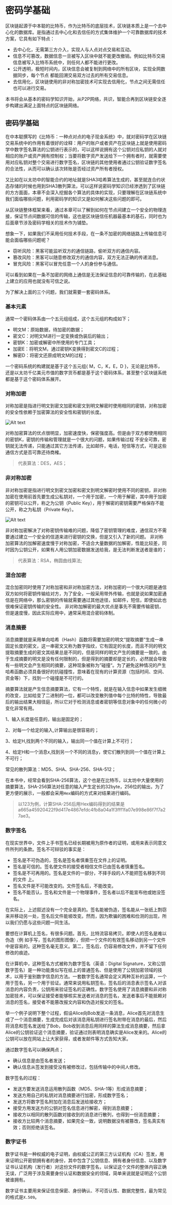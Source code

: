 # 密码学基础

区块链起源于中本聪的比特币，作为比特币的底层技术，区块链本质上是一个去中心化的数据库。是指通过去中心化和去信任的方式集体维护一个可靠数据库的技术方案，它具有如下特点：

- 去中心化，无需第三方介入，实现人与人点对点交易和互动。
- 信息不可篡改，数据信息一旦被写入区块中就不能更改撤销。例如比特币交易信息被写入比特币系统中，则任何人都不能进行更改。
- 公开透明，极短时间内，区块信息会被复制到网络中的所有区块，实现全网数据同步，每个节点 都能回溯交易双方过去的所有交易信息。
- 去信用化，区块链使用的非对称加密技术可实现去信用化，节点之间无需信任也可以进行交易。

本书将会从基本的密码学知识开始，从P2P网络，共识，智能合再到区块链安全逐步构建出满足上面特点的区块链网络。

## 密码学基础
在中本聪撰写的《比特币：一种点对点的电子现金系统》中，就对密码学在区块链交易系统中的作用有着很好的诠释：用户的账户或者资产在区块链上就是使用密码学中数字签名算法的公钥进行表示的，可以这样说拥有这个公钥对应私钥的人就对相应的账户或资产拥有控制权；当要将数字资产发送给下一个拥有者时，就需要使用对应私钥对整个交易进行数字签名，区块链的其他使用者通过公钥验证数字签名的合法性，从而可以确认该次转账是否经过资产所有者授权。

又比如在以太坊中的智能合约的地址就是SHA3哈希算法生成的，甚至就连合约状态存储的时候也用到SHA3散列算法，可以这样说密码学知识已经渗透到了区块链的方方面面，本章不会深入挖掘各个算法的具体的实现，只要理解在区块链系统中我们面临哪些问题，利用密码学的知识又是如何解决这些问题的即可。

从区块链整体框架来看，通过本章可以了解到如何在节点间建立一个安全的物理连接，保证节点间数据可信的传输，这也是区块链信任机器最基本的基石，同时也为后面章节涉及密码学相关的技术作为铺垫。

想象一下，如果我们不采用任何技术手段，在一条不加密的网络链路上传输信息可能会面临哪些问题呢？

- 窃听风险：黑客可能监听双方的通信链路，偷听双方的通信内容。
- 篡改风险：黑客可以随意修改双方的通信内容，双方无法正确的传递消息。
- 冒充风险：黑客可以冒充任意一个人的身份参与通信。

可以看到如果在一条不加密的网络上通信是无法保证信息的可靠传输的，在此基础上建立的应用也就没有可信之说。

为了解决上面的三个问题，我们就需要一套密码体系。

### 基本元素
通常一个密码体系由一个五元组组成，这个五元组的构成如下；

- 明文M：原始数据，待加密的数据；
- 密文C：对明文M进行一定变换或伪装后的输出；
- 密钥K：加密或解密中所使用的专门工具；
- 加密E：将明文M，通过密钥K变换得到密文C的过程；
- 解密D：将密文还原成明文M的过程；

一个密码系统的构建就是基于这个五元组{ M，C，K，E，D }，无论是比特币，还是以太坊千亿美元市值的数字货币都是基于这个密码体系，甚至整个区块链系统都是基于这个密码体系展开。

### 对称加密
对称加密是指进行明文到密文加密和密文到明文解密时使用相同的密钥，对称加密的安全性依赖于加密算法的安全性和密钥的长度。

![Alt text](https://github.com/Ice-Storm/structure-and-interpretation-of-blockchain/blob/master/img/chapter_1/1.png?raw=true)

对称加密算法的优点很明显，加密速度快，保密强度高。但是由于双方都使用相同的密钥K，密钥的传输和管理就是一个很大的问题，如果传输过程
不安全可靠，密钥就无法传递，只能通过其它方法传递，比如邮件，电话，短信等方式，可是这些通信方式是否可靠还待商榷。

> 代表算法：DES，AES；

### 非对称加密
非对称加密是指进行明文到密文加密和密文到明文解密时使用不同的密钥，非对称加密在使用前首先要生成公私钥对，一个用于加密，一个用于解密，其中用于加密的密钥可以公开，称之为公钥（Public Key），用于解密的密钥需要严格保存不能公开，称之为私钥（Private Key）。

![Alt text](https://github.com/Ice-Storm/structure-and-interpretation-of-blockchain/blob/master/img/chapter_1/2.png?raw=true)


非对称加密解决了对称密钥传输难的问题，降低了密钥管理的难度，通信双方不需要通过建立一个安全的信道来进行密钥的交换，但是又引入了新的问题。
非对称加密算法的加解密速度慢于对称加密，不适合大量数据的加解密，性能比较差，同时因为公钥公开，如果有人用公钥加密数据发送给我，是无法判断发送者是谁的；

> 代表算法：RSA，椭圆曲线算法;

### 混合加密
混合加密同时使用了对称加密和非对称加密方法，对称加密的一个很大问题是通信双方如何将密钥传输给对方，为了安全，一般采用带外传输，也就是说如果加密通信是在网络中，那么密钥的传输就需要通过其他途径，如邮件，短信，即使如此也很难保证密钥传输的安全性。
非对称加解密的最大优点是事先不需要传输密钥，但是速度慢，因此实际应用中，通常采用混合密码体制。

### 消息摘要
消息摘要就是采用单向哈希（Hash）函数将需要加密的明文“提取摘要”生成一串固定长度的密文，这一串密文又称为数字指纹，它有固定的长度，而且不同的明文提取摘要生成的密文其结果总是不同的，但是同样的明文产生的摘要是一致的。由于生成摘要的明文是没有任何限制的，但是得到的摘要却是定长的，必然就会导致有一些明文会产生相同的摘要，这种现象被称为”碰撞“。为了避免这种情况的产生哈希函数必须具备很好的抗碰撞性，意味着在现有的计算资源（包括时间、空间、资金等）下，找到一个碰撞是不可行的。

摘要算法就是产生信息摘要算法，它有一个特性，就是在输入信息中如果发生细微的改变，比如给变了二进制的一位，都可以改变散列值中每个比特的特性，导致最后的输出结果大相径庭，所以它对于检测消息或者密钥等信息对象中的任何微小的变化非常有用。

1、输入长度是任意的，输出是固定的；

2、对每一个给定的输入,计算输出是很容易的；

3、给定H,找到两个不同的输入，输出同一个值在计算上不可行；

4、给定H和一个消息x,找到另一个不同的消息y，使它们散列到同一个值在计算上不可行；

常见的散列算法：MD5、SHA、SHA-256、SHA-512；

在本书中，经常会看到SHA-256算法，这个也是在比特币，以太坊中大量使用的摘要算法，SHA-256算法对任意的输入产生定长的32byte，256位的输出，为了更方便的展示，一般都会采用`Hex`编码的方式来对结果进行编码。
> 以123为例，计算SHA-256后用Hex编码得到的结果是a665a45920422f9d417e4867efdc4fb8a04a1f3fff1fa07e998e86f7f7a27ae3。

### 数字签名
在现实世界中，文件上手书签名已经长期被用为原作者的证明，或用来表示同意文件所列的条款。签名不可辩驳的事实是：

- 签名是不可伪造的，签名是签名者慎重签在文件上的证明。
- 签名是可信的。签名使文件的接受者相信文件已由签名者慎重签名。
- 签名是不可再用的。签名是文件的一部分，不择手段的人不能把签名移到不同的文件 上。 
- 签名文件是不可能改变的。文件签名后，不能改变。 
- 签名不能否认，签名和文件是一个物理事件，签名者以后不能宣布他或她没签名。 

在实际上，上述叙述没有一个完全是真的。签名能被伪造，签名能从一张纸上剽窃来并移动另一处，签名后文件能坡改变。然而，因为欺骗的困难和俭测的出现，所以我们仍愿与这些问题一同生活。

要想在计算机上签名，有很多问题。首先，比特流容易拷贝。即使人的签名是难以伪造（例 如手写，签名的图形图像），但把一个文件的有效签名移动到另一个文件中是容易的。这种签名毫无意义。第二，签名后，仍容易修改文件，并不留下任何修改的痕迹。

在计算机中，这种签名方式被称为数字签名（英语：Digital Signature，又称公钥数字签名）是一种功能类似写在纸上的普通签名、但是使用了公钥加密领域的技术，以用于鉴别数字信息的方法。一套数字签名通常会定义两种互补的运算，一个用于签名，另一个用于验证。通常来说用私钥签名，签名后的消息表示签名人对该消息的内容负责，公钥用来验证签名的正确性。数字签名使用了消息摘要和非对称加密技术，可以保证接受者能够核实发送者对消息的签名，发送者事后不能抵赖对消息的签名，接受者不能篡改报文内容和伪造对报文的签名。

举一个例子说明下整个过程，假设Alice向Bob发送一条消息，Alice首先对消息生成了一个消息摘要，生成完成后对该消息用私钥进行签名附带在消息的最后，然后将消息和签名发送给了Bob，Bob收到消息后用同样的算法生成消息摘要，然后拿Alice的公钥验证这个消息摘要，验证通过则表明消息确实是Alice发来的。Alice的公钥可以放在网站上让大家获得，或者发邮件等方式告知大家。

通过数字签名可以确保两点；

- 确认信息是由签名者发送；
- 确认信息从签发到接受没有被修改过，包括传输中的中间人修改。

数字签名的过程：

- 发送方要发送消息运用散列函数（MD5、SHA-1等）形成消息摘要；
- 发送方用自己的私钥对消息摘要进行加密，形成数字签名；
- 发送方将数字签名附加在消息后发送给接收方；
- 接受方用发送方的公钥对签名信息进行解密，得到消息摘要；
- 接收方以相同的散列函数对接收到的消息进行散列，也得到一份消息摘要；
- 接收方比较两个消息摘要，如果完全一致，说明数据没有被篡改，签名真实有效；否则拒绝该签名。

### 数字证书
数字证书是一种权威的电子证明，由权威公正的第三方认证机构（CA）签发，用来证明公开密钥拥有者的身份，其中包含了公钥信息、拥有者身份信息、以及数字证书认证机构（发行者）对这份文件的数字签名，以保证这个文件的整体内容正确无误，广泛用于涉及需要身份认证和数据安全的领域，简单来说就是证明这个公钥被谁拥有。

数字证书主要用来保证信息保密、身份确认、不可否认性、数据完整性，最为常见的格式是`X.509`。
